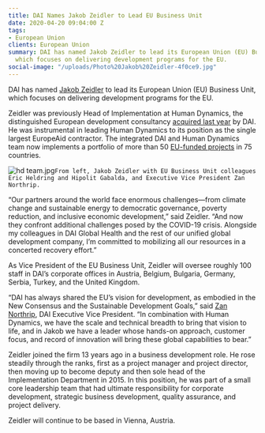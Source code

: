 ```yaml
---
title: DAI Names Jakob Zeidler to Lead EU Business Unit
date: 2020-04-20 09:04:00 Z
tags:
- European Union
clients: European Union
summary: DAI has named Jakob Zeidler to lead its European Union (EU) Business Unit,
  which focuses on delivering development programs for the EU.
social-image: "/uploads/Photo%20Jakob%20Zeidler-4f0ce9.jpg"
---
```


DAI has named [Jakob Zeidler](https://www.dai.com/who-we-are/our-team/jakob-zeidler) to lead its European Union (EU) Business Unit, which focuses on delivering development programs for the EU.

Zeidler was previously Head of Implementation at Human Dynamics, the distinguished European development consultancy [acquired last year](https://www.dai.com/news/dai-acquires-leading-european-development-consultancy-human-dynamics) by DAI. He was instrumental in leading Human Dynamics to its position as the single largest EuropeAid contractor. The integrated DAI and Human Dynamics team now implements a portfolio of more than 50 [EU-funded projects](https://www.dai.com/our-work/the-projects) in 75 countries.

![hd team.jpg](/uploads/hd%20team.jpg)`From left, Jakob Zeidler with EU Business Unit colleagues Eric Heldring and Hipolit Gabalda, and Executive Vice President Zan Northrip.`

“Our partners around the world face enormous challenges—from climate change and sustainable energy to democratic governance, poverty reduction, and inclusive economic development,” said Zeidler. “And now they confront additional challenges posed by the COVID-19 crisis. Alongside my colleagues in DAI Global Health and the rest of our unified global development company, I’m committed to mobilizing all our resources in a concerted recovery effort.”  

As Vice President of the EU Business Unit, Zeidler will oversee roughly 100 staff in DAI’s corporate offices in Austria, Belgium, Bulgaria, Germany, Serbia, Turkey, and the United Kingdom.

“DAI has always shared the EU’s vision for development, as embodied in the New Consensus and the Sustainable Development Goals,” said [Zan Northrip](https://www.dai.com/who-we-are/leadership/zan-northrip), DAI Executive Vice President. “In combination with  Human Dynamics, we have the scale and technical breadth to bring that vision to life, and in Jakob we have a leader whose hands-on approach, customer focus, and record of innovation will bring these global capabilities to bear.”

Zeidler joined the firm 13 years ago in a business development role. He rose steadily through the ranks, first as a project manager and project director, then moving up to become deputy and then sole head of the Implementation Department in 2015. In this position, he was part of a small core leadership team that had ultimate responsibility for corporate development, strategic business development, quality assurance, and project delivery.

Zeidler will continue to be based in Vienna, Austria.
